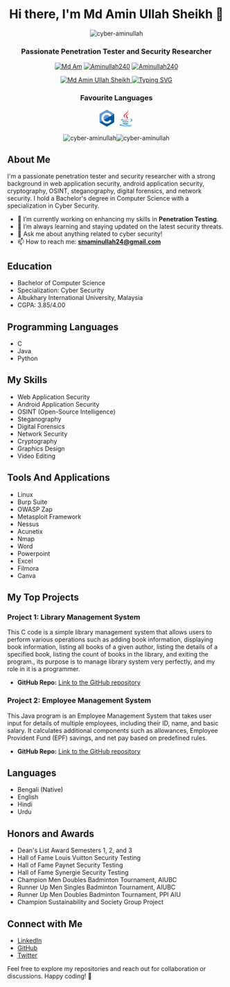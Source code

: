 <h1 align="center">Hi there, I'm Md Amin Ullah Sheikh 👋</h1>
<p align="center"> <img src="https://komarev.com/ghpvc/?username=cyber-aminullah&label=Profile%20views&color=0eb48b" alt="cyber-aminullah" /> </p>
<h3 align="center">Passionate Penetration Tester and Security Researcher</h3>

<p align="center"> <a href="https://github.com/cyber-aminullah" target="blank"><img src="https://img.shields.io/twitter/follow/cyber-aminullah?logo=github&style=for-the-badge" alt="Md Am" /></a> <a href="https://twitter.com/Aminullah240" target="blank"><img src="https://img.shields.io/twitter/follow/Aminullah240?logo=twitter&style=for-the-badge" alt="Aminullah240" /></a>
<a href="https://www.linkedin.com/in/aminullah-sheikh" target="blank"><img src="https://img.shields.io/twitter/follow/Aminullah240?logo=linkedin&style=for-the-badge" alt="Aminullah240" /></a> 

<p align="center"><a href="https://www.linkedin.com/in/aminullah-sheikh"> <img src="https://raw.githubusercontent.com/sayedmoataz/sayedmoataz/088a48d03ee3ee837683a4e83aeef25f0c512753/about_me.gif" alt="Md Amin Ullah Sheikh" width="50"> </a> <a href="https://www.linkedin.com/in/aminullah-sheikh"><img src="https://readme-typing-svg.demolab.com?font=Press+Start+2P&size=11&duration=2000&color=4FC114&center=true&vCenter=true&repeat=false&width=300&lines=Md+Amin+Ullah+Sheikh" alt="Typing SVG" /></a>
</p>

<h3 align="center">Favourite Languages</h3>
<p align="center"> <img src="https://raw.githubusercontent.com/devicons/devicon/master/icons/c/c-original.svg" alt="C" width="40" height="40"/> 
<img src="https://raw.githubusercontent.com/devicons/devicon/master/icons/java/java-original.svg" alt="Java" width="40" height="40"/>  

<p align="center"><img src="https://github-readme-stats.vercel.app/api?username=cyber-aminullah&show_icons=true&theme=highcontrast&hide_border=true&locale=en" alt="cyber-aminullah"/><img src="https://github-readme-stats.vercel.app/api/top-langs?username=cyber-aminullah&show_icons=true&theme=highcontrast&hide_border=true&locale=en&layout=compact" alt="cyber-aminullah"/></p>
 
## About Me

I'm a passionate penetration tester and security researcher with a strong background in web application security, android application security, cryptography, OSINT, steganography, digital forensics, and network security. I hold a Bachelor's degree in Computer Science with a specialization in Cyber Security.

- 🔭 I’m currently working on enhancing my skills in **Penetration Testing**.
- 🌱 I’m always learning and staying updated on the latest security threats.
- 💬 Ask me about anything related to cyber security!
- 📫 How to reach me: **smaminullah24@gmail.com**

## Education

- Bachelor of Computer Science
- Specialization: Cyber Security
- Albukhary International University, Malaysia
- CGPA: 3.85/4.00
  
## Programming Languages
- C
- Java
- Python
  
## My Skills

- Web Application Security
- Android Application Security
- OSINT (Open-Source Intelligence)
- Steganography
- Digital Forensics
- Network Security
- Cryptography
- Graphics Design
- Video Editing

## Tools And Applications
- Linux
- Burp Suite
- OWASP Zap
- Metasploit Framework
- Nessus
- Acunetix
- Nmap
- Word
- Powerpoint
- Excel
- Filmora
- Canva
  
## My Top Projects

### Project 1: Library Management System

This C code is a simple library management system that allows users to perform various operations such as adding book information, displaying book information, listing all books of a given author, listing the details of a specified book, listing the count of books in the library, and exiting the program., its purpose is to manage library system very perfectly, and my role in it is a programmer.

- **GitHub Repo:** [Link to the GitHub repository](https://github.com/cyber-aminullah/C-Programming/blob/main/library-management-system.c)

### Project 2: Employee Management System

This Java program is an Employee Management System that takes user input for details of multiple employees, including their ID, name, and basic salary. It calculates additional components such as allowances, Employee Provident Fund (EPF) savings, and net pay based on predefined rules.

- **GitHub Repo:** [Link to the GitHub repository](https://github.com/cyber-aminullah/Java/blob/main/EmployeeManagementSystem.java)


## Languages

- Bengali (Native)
- English
- Hindi
- Urdu

## Honors and Awards

- Dean's List Award Semesters 1, 2, and 3
- Hall of Fame Louis Vuitton Security Testing
- Hall of Fame Paynet Security Testing
- Hall of Fame Synergie Security Testing
- Champion Men Doubles Badminton Tournament, AIUBC
- Runner Up Men Singles Badminton Tournament, AIUBC
- Runner Up Men Doubles Badminton Tournament, PPI AIU
- Champion Sustainability and Society Group Project

## Connect with Me

- [LinkedIn](https://www.linkedin.com/in/aminullah-sheikh/)
- [GitHub](https://github.com/cyber-aminullah)
- [Twitter](https://twitter.com/Aminullah240)

Feel free to explore my repositories and reach out for collaboration or discussions. Happy coding! 🚀
